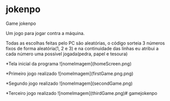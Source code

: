 # jokenpo
Game jokenpo

Um jogo para jogar contra a máquina.

Todas as escolhas feitas pelo PC são aleatórias, o código sorteia 3 números fixos de forma aleatória(1, 2 e 3) e na continuidade das linhas eu atribui a cada número uma possível jogada(pedra, papel e tesoura)

*Tela inicial da programa
!\[nomeImagem](homeScreen.png)

*Primeiro jogo realizado
!\[nomeImagem](firstGame.png.png)

*Segundo jogo realizado
!\[nomeImagem](secondGame.png)

*Terceiro jogo realizado
!\[nomeImagem](thirdGame.png)#   g a m e j o k e n p o  
 